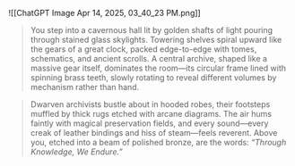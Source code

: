 ![[ChatGPT Image Apr 14, 2025, 03_40_23 PM.png]]
>You step into a cavernous hall lit by golden shafts of light pouring through stained glass skylights. Towering shelves spiral upward like the gears of a great clock, packed edge-to-edge with tomes, schematics, and ancient scrolls. A central archive, shaped like a massive gear itself, dominates the room—its circular frame lined with spinning brass teeth, slowly rotating to reveal different volumes by mechanism rather than hand.

>Dwarven archivists bustle about in hooded robes, their footsteps muffled by thick rugs etched with arcane diagrams. The air hums faintly with magical preservation fields, and every sound—every creak of leather bindings and hiss of steam—feels reverent. Above you, etched into a beam of polished bronze, are the words: _“Through Knowledge, We Endure.”_